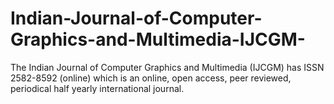 # Indian-Journal-of-Computer-Graphics-and-Multimedia-IJCGM-
The Indian Journal of Computer Graphics and Multimedia (IJCGM) has ISSN 2582-8592 (online) which is an online, open access, peer reviewed, periodical half yearly international journal. 
